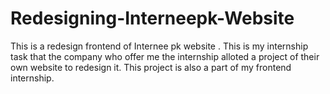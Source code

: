 # Redesigning-Interneepk-Website
This is a redesign frontend of Internee pk website . This is my internship task that the company who offer me the internship alloted a project of their own website to redesign it. This project is also a part of my frontend internship.
